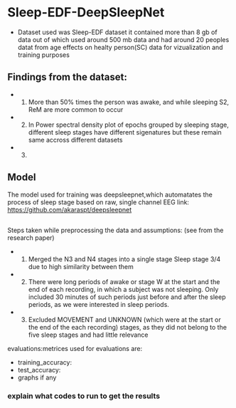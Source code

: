 # Sleep-EDF-DeepSleepNet
* Dataset used was Sleep-EDF dataset  it contained more than 8 gb of data out of which used around 500 mb data and had around 20 peoples datat from age effects on healty person(SC) data for vizualization and training purposes

## Findings from the dataset: 
* 1. More than 50% times the person was awake, and while sleeping S2, ReM are more common to occur
* 2. In Power spectral density plot of epochs grouped by sleeping stage, different sleep stages have different sigenatures but these remain same accross different datasets
* 3. 
## Model
The model used for training was deepsleepnet,which automatates the process of sleep stage based on raw, single channel EEG
link: https://github.com/akaraspt/deepsleepnet 
##

Steps taken while preprocessing the data and assumptions: (see from the research paper)
* 1. Merged the N3 and N4 stages into a single stage Sleep stage 3/4 due to high similarity between them
* 2. There were long periods of awake or stage W at the start and the end of each recording, in which a subject was not sleeping. Only included 30 minutes of  such periods just before and after the sleep periods, as we were interested in sleep periods.
* 3. Excluded MOVEMENT and UNKNOWN (which were at the start or the end of the each recording) stages, as they did not belong to the five sleep stages and had little relevance

evaluations:metrices used for evaluations are:
* training_accuracy:
* test_accuracy:
* graphs if any

### explain what codes to run to get the results
